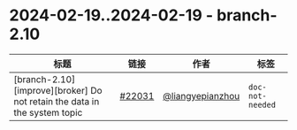 # 2024-02-19..2024-02-19 - branch-2.10
| 标题 | 链接 | 作者 | 标签 |
| - | :--: | :--: | - |
| [branch-2.10][improve][broker] Do not retain the data in the system topic | [#22031](https://github.com/apache/pulsar/pull/22031) | [@liangyepianzhou](https://github.com/liangyepianzhou) | `doc-not-needed`  | 
